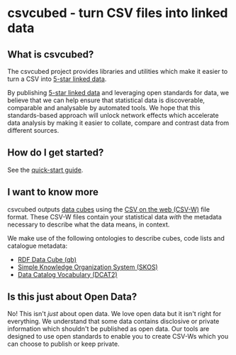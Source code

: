 # csvcubed - turn CSV files into linked data

## What is csvcubed?

The csvcubed project provides libraries and utilities which make it easier to turn a CSV into [5-star linked data](https://5stardata.info/en/).

By publishing [5-star linked data](https://5stardata.info/en/) and leveraging open standards for data, we believe that we can help ensure that statistical data is discoverable, comparable and analysable by automated tools. We hope that this standards-based approach will unlock network effects which accelerate data analysis by making it easier to collate, compare and contrast data from different sources.

## How do I get started?

See the [quick-start guide](./quick-start/installation.md).

## I want to know more

csvcubed outputs [data cubes](https://en.wikipedia.org/wiki/Data_cube) using the [CSV on the web (CSV-W)](https://www.w3.org/TR/tabular-metadata/) file format. These CSV-W files contain your statistical data *with* the metadata necessary to describe what the data means, in context.

We make use of the following ontologies to describe cubes, code lists and catalogue metadata:

- [RDF Data Cube (qb)](https://www.w3.org/TR/vocab-data-cube/)
- [Simple Knowledge Organization System (SKOS)](http://www.w3.org/TR/skos-primer)
- [Data Catalog Vocabulary (DCAT2)](https://www.w3.org/TR/vocab-dcat-2/)

## Is this just about Open Data?

No! This isn't *just* about open data. We love open data but it isn't right for everything. We understand that some data contains disclosive or private information which shouldn't be published as open data. Our tools are designed to use open standards to enable you to create CSV-Ws which you can choose to publish or keep private.
